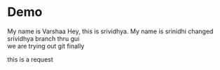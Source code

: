 # Demo
My name is Varshaa
Hey, this is srividhya.
My name is srinidhi
changed srividhya branch thru gui   
we are trying out git finally

this is a request
